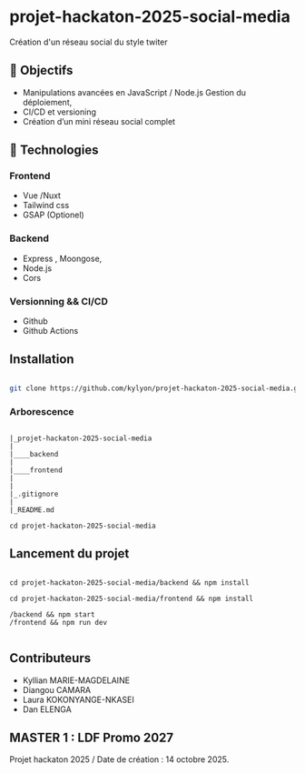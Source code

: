# projet-hackaton-2025-social-media

Création d'un réseau social du style twiter

## 🎯 Objectifs
- Manipulations avancées en JavaScript / Node.js Gestion du déploiement, 
- CI/CD et versioning 
- Création d’un mini réseau social complet

## 🧰 Technologies
 
### Frontend
- Vue /Nuxt
- Tailwind css
- GSAP (Optionel)

### Backend
- Express , Moongose, 
- Node.js
- Cors

### Versionning && CI/CD
- Github
- Github Actions

## Installation

```bash

git clone https://github.com/kylyon/projet-hackaton-2025-social-media.git

```

### Arborescence

```shell

|_projet-hackaton-2025-social-media
|
|____backend
|           
|____frontend
|           
|
|_.gitignore
|
|_README.md

cd projet-hackaton-2025-social-media

```

## Lancement du projet

```shell

cd projet-hackaton-2025-social-media/backend && npm install

cd projet-hackaton-2025-social-media/frontend && npm install

/backend && npm start
/frontend && npm run dev 


```

## Contributeurs

- Kyllian MARIE-MAGDELAINE
- Diangou CAMARA
- Laura KOKONYANGE-NKASEI
- Dan ELENGA

## MASTER 1 : LDF Promo 2027 

Projet hackaton 2025 / Date de création : 14 octobre 2025.

